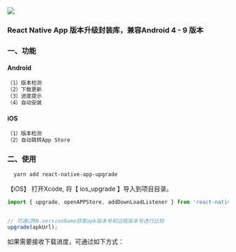 <img src='http://oleeed73x.bkt.clouddn.com/1522417405_153693.png' />

### React Native App 版本升级封装库，兼容Android 4 - 9 版本

### 一、功能
#### Android
```xml
（1）版本检测
（2）下载更新
（3）进度提示
（4）自动安装
```

#### iOS
```xml
（1）版本检测
（2）自动跳转App Store
```

### 二、使用

```xml
  yarn add react-native-app-upgrade
```

【iOS】
打开Xcode, 将【 ios_upgrade 】导入到项目目录。



```javascript
import { upgrade, openAPPStore, addDownLoadListener } from 'react-native-app-upgrade';


// 可通过RN.versionName获取apk版本号和远程版本号进行比较
upgrade(apkUrl);
```

如果需要接收下载进度，可通过如下方式：

```javascript
   
```
